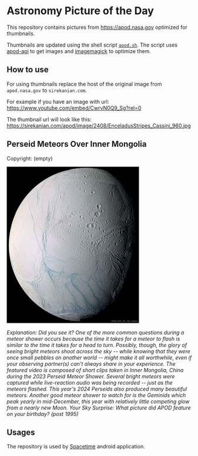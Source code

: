 # Astronomy Picture of the Day

This repository contains pictures from https://apod.nasa.gov optimized for thumbnails.

Thumbnails are updated using the shell script [`apod.sh`](apod.sh). The script
uses [apod-api](https://github.com/nasa/apod-api) to get images and [imagemagick](https://imagemagick.org) to
optimize them.

## How to use

For using thumbnails replace the host of the original image from `apod.nasa.gov` to `sirekanian.com`.

For example if you have an image with url:<br>
https://www.youtube.com/embed/CwrvN0Q9_Sg?rel=0

The thumbnail url will look like this:<br>
https://sirekanian.com/apod/image/2408/EnceladusStripes_Cassini_960.jpg

## Perseid Meteors Over Inner Mongolia

Copyright: (empty)

[![the picture of the day][1]][2]

_Explanation: Did you see it?  One of the more common questions during a meteor shower occurs because the time it takes for a meteor to flash is similar to the time it takes for a head to turn.  Possibly, though, the glory of seeing bright meteors shoot across the sky -- while knowing that they were once small pebbles on another world -- might make it all worthwhile, even if your observing partner(s) can't always share in your experience. The featured video is composed of short clips taken in Inner Mongolia, China during the 2023 Perseid Meteor Shower. Several bright meteors were captured while live-reaction audio was being recorded -- just as the meteors flashed.  This year's 2024 Perseids also produced many beautiful meteors. Another good meteor shower to watch for is the Geminids which peak yearly in mid-December, this year with relatively little competing glow from a nearly new Moon.   Your Sky Surprise: What picture did APOD feature on your birthday? (post 1995)_

## Usages

The repository is used by [Spacetime][3] android application.

[1]: image/2408/EnceladusStripes_Cassini_960.jpg

[2]: https://www.youtube.com/embed/CwrvN0Q9_Sg?rel=0

[3]: https://github.com/sirekanian/spacetime

